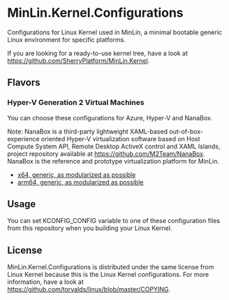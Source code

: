 # MinLin.Kernel.Configurations

Configurations for Linux Kernel used in MinLin, a minimal bootable generic Linux
environment for specific platforms.

If you are looking for a ready-to-use kernel tree, have a look at
https://github.com/SherryPlatform/MinLin.Kernel.

## Flavors

### Hyper-V Generation 2 Virtual Machines

You can choose these configurations for Azure, Hyper-V and NanaBox.

Note: NanaBox is a third-party lightweight XAML-based out-of-box-experience 
oriented Hyper-V virtualization software based on Host Compute System API, 
Remote Desktop ActiveX control and XAML Islands, project repository available
at https://github.com/M2Team/NanaBox. NanaBox is the reference and prototype
virtualization platform for MinLin.

- [x64, generic, as modularized as possible](config-x64-NanaBox)
- [arm64, generic, as modularized as possible](config-arm64-NanaBox)

## Usage

You can set KCONFIG_CONFIG variable to one of these configuration files from
this repository when you building your Linux Kernel.

## License

MinLin.Kernel.Configurations is distributed under the same license from Linux
Kernel because this is the Linux Kernel configurations. For more information,
have a look at https://github.com/torvalds/linux/blob/master/COPYING.
